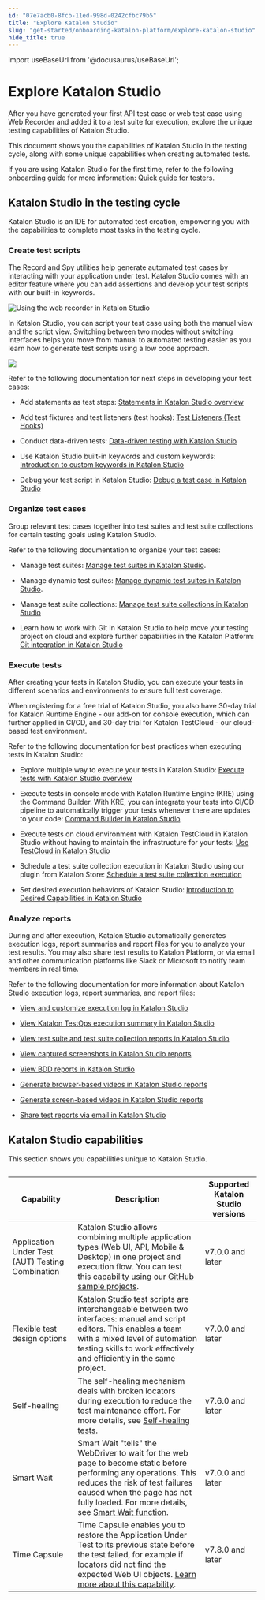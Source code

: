```yaml
---
id: "07e7acb0-8fcb-11ed-998d-0242cfbc79b5"
title: "Explore Katalon Studio"
slug: "get-started/onboarding-katalon-platform/explore-katalon-studio"
hide_title: true
---
```

import useBaseUrl from '@docusaurus/useBaseUrl';


# <a id="concept-8170" class="anchor_top_offset"/><a id="ariaid-title1" class="anchor_top_offset"/>Explore <span xmlns="http://www.w3.org/1999/xhtml" className="ph">Katalon Studio</span> 

<p xmlns="http://www.w3.org/1999/xhtml" className="shortdesc">After you have generated your first API test case or web test case using Web Recorder and added it to a test suite for execution, explore the unique testing capabilities of <span className="ph">Katalon Studio</span>.</p> 
<p xmlns="http://www.w3.org/1999/xhtml" className="p">This document shows you the capabilities of <span className="ph">Katalon Studio</span> in the testing cycle, along with some unique capabilities when creating automated tests.</p> 
<p xmlns="http://www.w3.org/1999/xhtml" className="p">If you are using <span className="ph">Katalon Studio</span> for the first time, refer to the following onboarding guide for more information: <a className="xref" href="/docs/get-started/onboarding-katalon-platform/quick-guide-for-testers">Quick guide for testers</a>. </p> 

## <a id="concept-3193" class="anchor_top_offset"/><span xmlns="http://www.w3.org/1999/xhtml" className="ph">Katalon Studio</span>  in the testing cycle

<p xmlns="http://www.w3.org/1999/xhtml" className="shortdesc"><span className="ph">Katalon Studio</span> is an IDE for automated test creation, empowering you with the capabilities to complete most tasks in the testing cycle.</p> 

### Create test scripts

<p xmlns="http://www.w3.org/1999/xhtml" className="p">The Record and Spy utilities help generate automated test cases by interacting with your application under test. <span className="ph">Katalon Studio</span> comes with an editor feature where you can add assertions and develop your test scripts with our built-in keywords.</p> 
<p xmlns="http://www.w3.org/1999/xhtml" className="p"><img className="image" width={800} src={useBaseUrl("/07c8b300-8fcb-11ed-998d-0242cfbc79b5.png")} alt="Using the web recorder in Katalon Studio" /></p> 
<p xmlns="http://www.w3.org/1999/xhtml" className="p">In <span className="ph">Katalon Studio</span>, you can script your test case using both the manual view and the script view. Switching between two modes without switching interfaces helps you move from manual to automated testing easier as you learn how to generate test scripts using a low code approach.</p> 
<p xmlns="http://www.w3.org/1999/xhtml" className="p"><img className="image" src={useBaseUrl("/07d05420-8fcb-11ed-998d-0242cfbc79b5.gif")} /></p> 
<div xmlns="http://www.w3.org/1999/xhtml" className="p">Refer to the following documentation for next steps in developing your test cases:<ul className="ul"><li className="li"><p className="p">Add statements as test steps: <a className="xref" href="/docs/create-tests/create-test-cases/statements/statements-in-katalon-studio-overview">Statements in <span className="ph">Katalon Studio</span> overview</a></p></li><li className="li"><p className="p">Add test fixtures and test listeners (test hooks): <a className="xref" href="/docs/create-tests/create-test-cases/test-fixtures-and-test-listeners-test-hooks-in-katalon-studio#concept-7786">Test Listeners (Test Hooks)</a></p></li><li className="li"><p className="p">Conduct data-driven tests: <a className="xref" href="/docs/create-tests/data-driven-testing/data-driven-testing-with-katalon-studio">Data-driven testing with <span className="ph">Katalon Studio</span></a></p></li><li className="li"><p className="p">Use <span className="ph">Katalon Studio</span> built-in keywords and custom keywords: <a className="xref" href="/docs/create-tests/keywords/custom-keywords/introduction-to-custom-keywords-in-katalon-studio">Introduction to custom keywords in <span className="ph">Katalon Studio</span></a></p></li><li className="li"><p className="p">Debug your test script in <span className="ph">Katalon Studio</span>: <a className="xref" href="/docs/create-tests/debug-a-test-case/debug-a-test-case-in-katalon-studio">Debug a test case in <span className="ph">Katalon Studio</span></a></p></li></ul></div>

### Organize test cases

<p xmlns="http://www.w3.org/1999/xhtml" className="p">Group relevant test cases together into test suites and test suite collections for certain testing goals using <span className="ph">Katalon Studio</span>.</p> 
<div xmlns="http://www.w3.org/1999/xhtml" className="p">Refer to the following documentation to organize your test cases:<ul className="ul"><li className="li"><p className="p">Manage test suites: <a className="xref" href="/docs/organize/manage-tests/test-suite/manage-test-suites-in-katalon-studio">Manage test suites in Katalon Studio</a>.</p></li><li className="li"><p className="p">Manage dynamic test suites: <a className="xref" href="/docs/organize/manage-tests/dynamic-test-suite/manage-dynamic-test-suites-in-katalon-studio">Manage dynamic test suites in Katalon Studio</a>.</p></li><li className="li"><p className="p">Manage test suite collections: <a className="xref" href="/docs/organize/manage-tests/manage-test-suite-collections-in-katalon-studio">Manage test suite collections in Katalon Studio</a></p></li><li className="li"><p className="p">Learn how to work with Git in Katalon Studio to help move your testing project on cloud and explore further capabilities in the Katalon Platform: <a className="xref" href="/docs/create-tests/manage-projects/project-settings/git-integration/git-integration-in-katalon-studio">Git integration in <span className="ph">Katalon Studio</span></a></p></li></ul> </div>

### Execute tests

<p xmlns="http://www.w3.org/1999/xhtml" className="p">After creating your tests in <span className="ph">Katalon Studio</span>, you can execute your tests in different scenarios and environments to ensure full test coverage.</p> 
<p xmlns="http://www.w3.org/1999/xhtml" className="p">When registering for a free trial of <span className="ph">Katalon Studio</span>, you also have 30-day trial for <span className="ph">Katalon Runtime Engine</span> - our add-on for console execution, which can further applied in CI/CD, and 30-day trial for <span className="ph">Katalon TestCloud</span> - our cloud-based test environment.</p> 
<div xmlns="http://www.w3.org/1999/xhtml" className="p">Refer to the following documentation for best practices when executing tests in <span className="ph">Katalon Studio</span>:<ul className="ul"><li className="li"><p className="p">Explore multiple way to execute your tests in <span className="ph">Katalon Studio</span>: <a className="xref" href="/docs/execute/test-execution-with-katalon-studio/execute-tests-with-katalon-studio-overview">Execute tests with Katalon Studio overview</a></p></li><li className="li"><p className="p">Execute tests in console mode with <span className="ph">Katalon Runtime Engine (KRE)</span> using the Command Builder. With KRE, you can integrate your tests into CI/CD pipeline to automatically trigger your tests whenever there are updates to your code: <a className="xref" href="/docs/execute/katalon-runtime-engine/get-started-with-katalon-runtime-engine#id_10">Command Builder in <span className="ph">Katalon Studio</span></a></p></li><li className="li"><p className="p">Execute tests on cloud environment with <span className="ph">Katalon TestCloud</span> in <span className="ph">Katalon Studio</span> without having to maintain the infrastructure for your tests: <a className="xref" href="/docs/execute/test-execution-with-testcloud/use-testcloud-in-katalon-studio">Use <span className="ph">TestCloud</span> in <span className="ph">Katalon Studio</span></a></p></li><li className="li"><p className="p">Schedule a test suite collection execution in <span className="ph">Katalon Studio</span> using our plugin from Katalon Store: <a className="xref" href="/docs/execute/schedule-test-execution/test-suite-collection-scheduler-for-katalon-studio#task-2795">Schedule a test suite collection execution</a></p></li><li className="li"><p className="p">Set desired execution behaviors of <span className="ph">Katalon Studio</span>: <a className="xref" href="/docs/create-tests/manage-projects/project-settings/desired-capabilities/introduction-to-desired-capabilities-in-katalon-studio">Introduction to Desired Capabilities in <span className="ph">Katalon Studio</span></a></p></li></ul></div>

### Analyze reports

<p xmlns="http://www.w3.org/1999/xhtml" className="p">During and after execution, <span className="ph">Katalon Studio</span> automatically generates execution logs, report summaries and report files for you to analyze your test results. You may also share test results to <span className="ph">Katalon Platform</span>, or via email and other communication platforms like Slack or Microsoft to notify team members in real time.</p> 
<div xmlns="http://www.w3.org/1999/xhtml" className="p">Refer to the following documentation for more information about <span className="ph">Katalon Studio</span> execution logs, report summaries, and report files:<ul className="ul"><li className="li"><p className="p"><a className="xref" href="/docs/analyze/reports/view-test-reports/view-test-reports-in-katalon-studio/view-and-customize-execution-log-in-katalon-studio">View and customize execution log in <span className="ph">Katalon Studio</span></a></p></li><li className="li"><p className="p"><a className="xref" href="/docs/analyze/reports/view-test-reports/view-test-reports-in-katalon-studio/view-katalon-testops-execution-summary-in-katalon-studio">View <span className="ph">Katalon TestOps</span> execution summary in <span className="ph">Katalon Studio</span></a></p></li><li className="li"><p className="p"><a className="xref" href="/docs/analyze/reports/view-test-reports/view-test-reports-in-katalon-studio/view-test-suite-and-test-suite-collection-reports-in-katalon-studio">View test suite and test suite collection reports in <span className="ph">Katalon Studio</span></a></p></li><li className="li"><p className="p"><a className="xref" href="/docs/analyze/reports/view-test-reports/view-test-reports-in-katalon-studio/view-captured-screenshots-in-katalon-studio-reports">View captured screenshots in <span className="ph">Katalon Studio</span> reports</a></p></li><li className="li"><p className="p"><a className="xref" href="/docs/analyze/reports/view-test-reports/view-test-reports-in-katalon-studio/view-bdd-reports-in-katalon-studio">View BDD reports in <span className="ph">Katalon Studio</span></a></p></li><li className="li"><p className="p"><a className="xref" href="/docs/analyze/reports/generate-test-reports/generate-browser-based-videos-in-katalon-studio-reports">Generate browser-based videos in <span className="ph">Katalon Studio</span> reports</a></p></li><li className="li"><p className="p"><a className="xref" href="/docs/analyze/reports/generate-test-reports/generate-screen-based-videos-in-katalon-studio-reports">Generate screen-based videos in <span className="ph">Katalon Studio</span> reports</a></p></li><li className="li"><p className="p"><a className="xref" href="/docs/analyze/reports/manage-reports/share-test-reports-via-email-in-katalon-studio">Share test reports via email in <span className="ph">Katalon Studio</span></a></p></li></ul></div>

## <a id="id_5" class="anchor_top_offset"/>Katalon Studio capabilities

<p xmlns="http://www.w3.org/1999/xhtml" className="p">This section shows you capabilities unique to <span className="ph">Katalon Studio</span>.</p> 
<table xmlns="http://www.w3.org/1999/xhtml" className="table anchor_top_offset" id="id_5__fb02f924-0fc9-4167-a4c9-78fb745a589a"><caption /><colgroup><col /><col /><col /></colgroup><thead className="thead"><tr className><th className="entry anchor_top_offset" id="id_5__fb02f924-0fc9-4167-a4c9-78fb745a589a__entry__1">Capability</th><th className="entry anchor_top_offset" id="id_5__fb02f924-0fc9-4167-a4c9-78fb745a589a__entry__2">Description</th><th className="entry anchor_top_offset" id="id_5__fb02f924-0fc9-4167-a4c9-78fb745a589a__entry__3">Supported Katalon Studio versions</th></tr></thead><tbody className="tbody"><tr className><td className="entry" headers="id_5__fb02f924-0fc9-4167-a4c9-78fb745a589a__entry__1 id_5__fb02f924-0fc9-4167-a4c9-78fb745a589a__entry__2 id_5__fb02f924-0fc9-4167-a4c9-78fb745a589a__entry__3 ">Application Under Test (AUT) Testing Combination</td><td className="entry" headers="id_5__fb02f924-0fc9-4167-a4c9-78fb745a589a__entry__1 id_5__fb02f924-0fc9-4167-a4c9-78fb745a589a__entry__2 id_5__fb02f924-0fc9-4167-a4c9-78fb745a589a__entry__3 "><span className="ph">Katalon Studio</span> allows combining multiple application types (Web UI, API, Mobile &amp; Desktop) in one project and execution flow. You can test this capability using our <a className="xref j-external-link" href="https://github.com/katalon-studio-samples" target="_blank">GitHub sample projects</a>.</td><td className="entry" headers="id_5__fb02f924-0fc9-4167-a4c9-78fb745a589a__entry__1 id_5__fb02f924-0fc9-4167-a4c9-78fb745a589a__entry__2 id_5__fb02f924-0fc9-4167-a4c9-78fb745a589a__entry__3 ">v7.0.0 and later</td></tr><tr className><td className="entry" headers="id_5__fb02f924-0fc9-4167-a4c9-78fb745a589a__entry__1 id_5__fb02f924-0fc9-4167-a4c9-78fb745a589a__entry__2 id_5__fb02f924-0fc9-4167-a4c9-78fb745a589a__entry__3 ">Flexible test design options</td><td className="entry" headers="id_5__fb02f924-0fc9-4167-a4c9-78fb745a589a__entry__1 id_5__fb02f924-0fc9-4167-a4c9-78fb745a589a__entry__2 id_5__fb02f924-0fc9-4167-a4c9-78fb745a589a__entry__3 "><span className="ph">Katalon Studio</span> test scripts are interchangeable between two interfaces: manual and script editors. This enables a team with a mixed level of automation testing skills to work effectively and efficiently in the same project.</td><td className="entry" headers="id_5__fb02f924-0fc9-4167-a4c9-78fb745a589a__entry__1 id_5__fb02f924-0fc9-4167-a4c9-78fb745a589a__entry__2 id_5__fb02f924-0fc9-4167-a4c9-78fb745a589a__entry__3 ">v7.0.0 and later</td></tr><tr className><td className="entry" headers="id_5__fb02f924-0fc9-4167-a4c9-78fb745a589a__entry__1 id_5__fb02f924-0fc9-4167-a4c9-78fb745a589a__entry__2 id_5__fb02f924-0fc9-4167-a4c9-78fb745a589a__entry__3 ">Self-healing</td><td className="entry" headers="id_5__fb02f924-0fc9-4167-a4c9-78fb745a589a__entry__1 id_5__fb02f924-0fc9-4167-a4c9-78fb745a589a__entry__2 id_5__fb02f924-0fc9-4167-a4c9-78fb745a589a__entry__3 ">The self-healing mechanism deals with broken locators during execution to reduce the test maintenance effort. For more details, see <a className="xref" href="/docs/maintain/self-healing-tests-in-katalon-studio">Self-healing tests</a>.</td><td className="entry" headers="id_5__fb02f924-0fc9-4167-a4c9-78fb745a589a__entry__1 id_5__fb02f924-0fc9-4167-a4c9-78fb745a589a__entry__2 id_5__fb02f924-0fc9-4167-a4c9-78fb745a589a__entry__3 ">v7.6.0 and later</td></tr><tr className><td className="entry" headers="id_5__fb02f924-0fc9-4167-a4c9-78fb745a589a__entry__1 id_5__fb02f924-0fc9-4167-a4c9-78fb745a589a__entry__2 id_5__fb02f924-0fc9-4167-a4c9-78fb745a589a__entry__3 ">Smart Wait</td><td className="entry" headers="id_5__fb02f924-0fc9-4167-a4c9-78fb745a589a__entry__1 id_5__fb02f924-0fc9-4167-a4c9-78fb745a589a__entry__2 id_5__fb02f924-0fc9-4167-a4c9-78fb745a589a__entry__3 ">Smart Wait "tells" the WebDriver to wait for the web page to become static before performing any operations. This reduces the risk of test failures caused when the page has not fully loaded. For more details, see <a className="xref" href="/docs/create-tests/record-and-spy/webui-record-and-spy-utilities/smart-wait-function">Smart Wait function</a>.</td><td className="entry" headers="id_5__fb02f924-0fc9-4167-a4c9-78fb745a589a__entry__1 id_5__fb02f924-0fc9-4167-a4c9-78fb745a589a__entry__2 id_5__fb02f924-0fc9-4167-a4c9-78fb745a589a__entry__3 ">v7.0.0 and later</td></tr><tr className><td className="entry" headers="id_5__fb02f924-0fc9-4167-a4c9-78fb745a589a__entry__1 id_5__fb02f924-0fc9-4167-a4c9-78fb745a589a__entry__2 id_5__fb02f924-0fc9-4167-a4c9-78fb745a589a__entry__3 ">Time Capsule</td><td className="entry" headers="id_5__fb02f924-0fc9-4167-a4c9-78fb745a589a__entry__1 id_5__fb02f924-0fc9-4167-a4c9-78fb745a589a__entry__2 id_5__fb02f924-0fc9-4167-a4c9-78fb745a589a__entry__3 ">Time Capsule enables you to restore the Application Under Test to its previous state before the test failed, for example if locators did not find the expected Web UI objects. <a className="xref" href="/docs/maintain/fix-broken-web-test-objects-with-time-capsule-in-katalon-studio">Learn more about this capability</a>.</td><td className="entry" headers="id_5__fb02f924-0fc9-4167-a4c9-78fb745a589a__entry__1 id_5__fb02f924-0fc9-4167-a4c9-78fb745a589a__entry__2 id_5__fb02f924-0fc9-4167-a4c9-78fb745a589a__entry__3 ">v7.8.0 and later</td></tr></tbody></table> 

